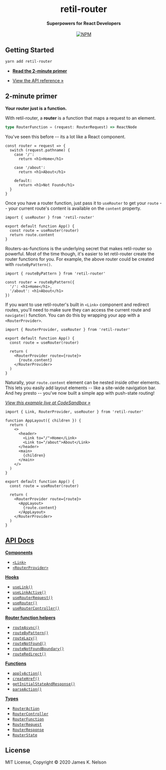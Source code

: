 <h1 align="center">
  retil-router
</h1>

<h4 align="center">
  Superpowers for React Developers
</h4>

<p align="center">
  <a href="https://www.npmjs.com/package/retil-router"><img alt="NPM" src="https://img.shields.io/npm/v/retil-router.svg"></a>
</p>


## Getting Started

```bash
yarn add retil-router
```

- [**Read the 2-minute primer**](#2-minute-primer)
<!-- - Why React Routing Library? *(coming soon*)* -->
<!-- - [View the guided examples &raquo;](./examples) -->
- [View the API reference &raquo;](https://github.com/jamesknelson/retil/blob/master/docs/router-api.md)
<!-- - Try a Real-world example on CodeSandbox &raquo; *(coming soon)* -->


## 2-minute primer

**Your router just is a function.**

With retil-router, a **router** is a function that maps a request to an element.

```ts
type RouterFunction = (request: RouterRequest) => ReactNode
```

You've seen this before -- its a lot like a React component.

```tsx
const router = request => {
  switch (request.pathname) {
    case '/':
      return <h1>Home</h1>

    case '/about':
      return <h1>About</h1>

    default:
      return <h1>Not Found</h1>
  }
}
```

Once you have a router function, just pass it to `useRouter` to get your `route` -- your current route's content is available on the `content` property.

```tsx
import { useRouter } from 'retil-router'

export default function App() {
  const route = useRouter(router)
  return route.content
}
```

Routers-as-functions is the underlying secret that makes retil-router so powerful. Most of the time though, it's easier to let retil-router create the router functions for you. For example, the above router could be created with `routeByPattern()`.

```tsx
import { routeByPattern } from 'retil-router'

const router = routeByPattern({
  '/': <h1>Home</h1>,
  '/about': <h1>About</h1>
})
```

If you want to use retil-router's built in `<Link>` component and redirect routes, you'll need to make sure they can access the current route and `navigate()` function. You can do this by wrapping your app with a `<RouterProvider>`.

```tsx
import { RouterProvider, useRouter } from 'retil-router'

export default function App() {
  const route = useRouter(router)
  
  return (
    <RouterProvider route={route}>
      {route.content}
    </RouterProvider>
  )
}
```

Naturally, your `route.content` element can be nested inside other elements. This lets you easily add layout elements -- like a site-wide navigation bar. And hey presto -- you've now built a simple app with push-state routing!

[*View this example live at CodeSandbox &raquo;*](https://codesandbox.io/s/rrl-minimal-vsdsd)

```tsx
import { Link, RouterProvider, useRouter } from 'retil-router'

function AppLayout({ children }) {
  return (
    <>
      <header>
        <Link to="/">Home</Link>
        <Link to="/about">About</Link>
      </header>
      <main>
        {children}
      </main>
    </>
  )
}

export default function App() {
  const route = useRouter(router)
  
  return (
    <RouterProvider route={route}>
      <AppLayout>
        {route.content}
      </AppLayout>
    </RouterProvider>
  )
}
```

<!--

TODO

## Examples and guides

- [Minimal live example]()
- [Full real-world live example]()

--- 

- [Route parameters guide]()
- [Not found boundaries guide](./examples/not-found-boundary)
- [Redirects guide]()
- [Nested routers guide]()
- [Nested layouts guide]()
- [Concurrent mode guide]()
- [Pre-caching data guide]()
- [Loading indicators guide]()
- [Animated transitions guide]()
- [Authentication guide]()
- [SSR guide]()

-->


## [API Docs](https://github.com/jamesknelson/retil/blob/master/docs/router-api.md)

[**Components**](https://github.com/jamesknelson/retil/blob/master/docs/router-api.md#components)

- [`<Link>`](https://github.com/jamesknelson/retil/blob/master/docs/router-api.md#link)
- [`<RouterProvider>`](https://github.com/jamesknelson/retil/blob/master/docs/router-api.md#routerprovider)

[**Hooks**](https://github.com/jamesknelson/retil/blob/master/docs/router-api.md#hooks)

- [`useLink()`](https://github.com/jamesknelson/retil/blob/master/docs/router-api.md#uselink)
- [`useLinkActive()`](https://github.com/jamesknelson/retil/blob/master/docs/router-api.md#uselinkactive)
- [`useRouterRequest()`](https://github.com/jamesknelson/retil/blob/master/docs/router-api.md#userouterrequest)
- [`useRouter()`](https://github.com/jamesknelson/retil/blob/master/docs/router-api.md#userouter)
- [`useRouterController()`](https://github.com/jamesknelson/retil/blob/master/docs/router-api.md#useroutercontroller)

[**Router function helpers**](https://github.com/jamesknelson/retil/blob/master/docs/router-api.md#router-function-helpers)

- [`routeAsync()`](https://github.com/jamesknelson/retil/blob/master/docs/router-api.md#routeasync)
- [`routeByPattern()`](https://github.com/jamesknelson/retil/blob/master/docs/router-api.md#routebypattern)
- [`routeLazy()`](https://github.com/jamesknelson/retil/blob/master/docs/router-api.md#routelazy)
- [`routeNotFound()`](https://github.com/jamesknelson/retil/blob/master/docs/router-api.md#routenotfound)
- [`routeNotFoundBoundary()`](https://github.com/jamesknelson/retil/blob/master/docs/router-api.md#routenotfoundboundary)
- [`routeRedirect()`](https://github.com/jamesknelson/retil/blob/master/docs/router-api.md#routeredirect)

[**Functions**](https://github.com/jamesknelson/retil/blob/master/docs/router-api.md#functions)

- [`applyAction()`](https://github.com/jamesknelson/retil/blob/master/docs/router-api.md#applyaction)
- [`createHref()`](https://github.com/jamesknelson/retil/blob/master/docs/router-api.md#createhref)
- [`getInitialStateAndResponse()`](https://github.com/jamesknelson/retil/blob/master/docs/router-api.md#getinitialstateandresponse)
- [`parseAction()`](https://github.com/jamesknelson/retil/blob/master/docs/router-api.md#parseaction)

[**Types**](https://github.com/jamesknelson/retil/blob/master/docs/router-api.md#types)

- [`RouterAction`](https://github.com/jamesknelson/retil/blob/master/docs/router-api.md#routeraction)
- [`RouterController`](https://github.com/jamesknelson/retil/blob/master/docs/router-api.md#routercontroller)
- [`RouterFunction`](https://github.com/jamesknelson/retil/blob/master/docs/router-api.md#routerfunction)
- [`RouterRequest`](https://github.com/jamesknelson/retil/blob/master/docs/router-api.md#routerrequest)
- [`RouterResponse`](https://github.com/jamesknelson/retil/blob/master/docs/router-api.md#routerresponse)
- [`RouterState`](https://github.com/jamesknelson/retil/blob/master/docs/router-api.md#routerstate)


## License

MIT License, Copyright &copy; 2020 James K. Nelson
